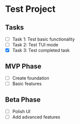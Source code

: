 # Test Project

## Tasks

- [ ] Task 1: Test basic functionality
- [ ] Task 2: Test TUI mode  
- [x] Task 3: Test completed task

## MVP Phase
- [ ] Create foundation
- [ ] Basic features

## Beta Phase  
- [ ] Polish UI
- [ ] Add advanced features 